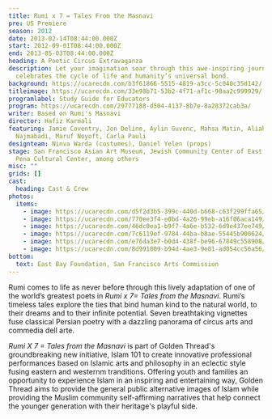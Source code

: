 ```yaml
---
title: Rumi x 7 = Tales From the Masnavi
pre: US Premiere
season: 2012
date: 2013-02-14T08:44:00.000Z
start: 2012-09-01T08:44:00.000Z
end: 2013-05-03T08:44:00.000Z
heading: A Poetic Circus Extravaganza
description: Let your imagination soar through this awe-inspiring journey that
  celebrates the cycle of life and humanity’s universal bond.
background: https://ucarecdn.com/b3f61866-5515-4819-a3cc-5c040c35d142/
titleimage: https://ucarecdn.com/33e98b71-53b2-4f71-af1c-98aa2c999929/
programlabel: Study Guide for Educators
program: https://ucarecdn.com/29777188-d504-4137-8b7e-8a28372cab3a/
writer: Based on Rumi's Masnavi
director: Hafiz Karmali
featuring: Jamie Coventry, Jon Deline, Aylin Guvenc, Mahsa Matin, Aliah
  Najmabadi, Maruf Noyoft, Carla Pauli
designteam: Ninva Warda (costumes), Daniel Yelen (props)
stage: San Francisco Asian Art Museum, Jewish Community Center of East Bay, La
  Pena Cultural Center, among others
misc: ""
grids: []
cast:
  heading: Cast & Crew
photos:
  items:
    - image: https://ucarecdn.com/d5f2d3b5-399c-440d-b668-c63f299ffa65/
    - image: https://ucarecdn.com/770ee3f4-e0bd-4a26-99eb-a16f06aca149/
    - image: https://ucarecdn.com/46dc0ea1-b9f7-4a6e-b532-6d9e437ee749/
    - image: https://ucarecdn.com/7c6119ef-9784-44ba-b8ae-55445b900624/
    - image: https://ucarecdn.com/e76da3e7-b0d4-438f-be96-67849c558908/
    - image: https://ucarecdn.com/8d991009-b94d-4ae3-9e01-ad054cc56a56/
bottom:
  text: East Bay Foundation, San Francisco Arts Commission
---
```

Rumi comes to life as never before through this lively adaptation of one of the world’s greatest poets in *Rumi x 7= Tales from the Masnavi*. Rumi’s timeless tales explore the ties that bind human kind to the natural world, to their dreams and to their infinite potential. Seven breathtaking vignettes fuse classical Persian poetry with a dazzling panorama of circus arts and commedia dell arte. 

*Rumi X 7 = Tales from the Masnavi* is part of Golden Thread's groundbreaking new initiative, Islam 101 to create innovative professional performances based on Islamic arts and philosophy in an eclectic style fusing eastern and westernm tranditions. Offering youth and families an opportunity to experience Islam in an inspiring and entertaining way, Golden Thread aims to provide the general public alternative images of Islam while providing the Muslim community self-affirming narratives that help connect the younger generation with their heritage's playful side.
